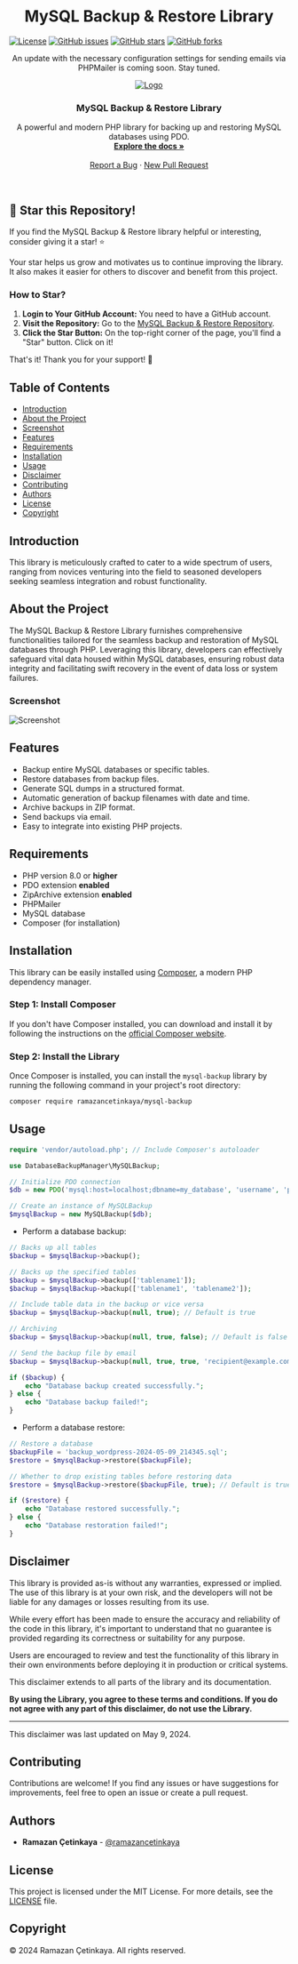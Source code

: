 <h1 align="center">MySQL Backup & Restore Library</h1>

[![License](https://img.shields.io/github/license/ramazancetinkaya/mysql-backup)](https://github.com/ramazancetinkaya/mysql-backup/blob/master/LICENSE)
[![GitHub issues](https://img.shields.io/github/issues/ramazancetinkaya/mysql-backup)](https://github.com/ramazancetinkaya/mysql-backup/issues)
[![GitHub stars](https://img.shields.io/github/stars/ramazancetinkaya/mysql-backup)](https://github.com/ramazancetinkaya/mysql-backup/stargazers)
[![GitHub forks](https://img.shields.io/github/forks/ramazancetinkaya/mysql-backup)](https://github.com/ramazancetinkaya/mysql-backup/network)

<p align="center">An update with the necessary configuration settings for sending emails via PHPMailer is coming soon. Stay tuned.</p>

<p align="center">
  <a href="https://github.com/ramazancetinkaya/mysql-backup">
    <img src="https://www.mysql.com/common/logos/logo-mysql-170x115.png" alt="Logo">
  </a>

  <h3 align="center">MySQL Backup & Restore Library</h3>

  <p align="center">
    A powerful and modern PHP library for backing up and restoring MySQL databases using PDO.
    <br>
    <a href="https://github.com/ramazancetinkaya/mysql-backup/blob/main/README.md"><strong>Explore the docs »</strong></a>
    <br>
    <br>
    <a href="https://github.com/ramazancetinkaya/mysql-backup/issues">Report a Bug</a>
    ·
    <a href="https://github.com/ramazancetinkaya/mysql-backup/pulls">New Pull Request</a>
  </p>
</p>

<br>

## 🌟 Star this Repository!

If you find the MySQL Backup & Restore library helpful or interesting, consider giving it a star! ⭐️

Your star helps us grow and motivates us to continue improving the library. It also makes it easier for others to discover and benefit from this project.

### How to Star?

1. **Login to Your GitHub Account:** You need to have a GitHub account.
2. **Visit the Repository:** Go to the [MySQL Backup & Restore Repository](https://github.com/ramazancetinkaya/mysql-backup).
3. **Click the Star Button:** On the top-right corner of the page, you'll find a "Star" button. Click on it!

That's it! Thank you for your support! 🚀

## Table of Contents

* [Introduction](#introduction)
* [About the Project](#about-the-project)
* [Screenshot](#screenshot)
* [Features](#features)
* [Requirements](#requirements)
* [Installation](#installation)
* [Usage](#usage)
* [Disclaimer](#disclaimer)
* [Contributing](#contributing)
* [Authors](#authors)
* [License](#license)
* [Copyright](#copyright)

## Introduction

This library is meticulously crafted to cater to a wide spectrum of users, ranging from novices venturing into the field to seasoned developers seeking seamless integration and robust functionality.

## About the Project

The MySQL Backup & Restore Library furnishes comprehensive functionalities tailored for the seamless backup and restoration of MySQL databases through PHP. Leveraging this library, developers can effectively safeguard vital data housed within MySQL databases, ensuring robust data integrity and facilitating swift recovery in the event of data loss or system failures.

### Screenshot

![Screenshot](mysql-backup.png)

## Features

* Backup entire MySQL databases or specific tables.
* Restore databases from backup files.
* Generate SQL dumps in a structured format.
* Automatic generation of backup filenames with date and time.
* Archive backups in ZIP format.
* Send backups via email.
* Easy to integrate into existing PHP projects.

## Requirements

- PHP version 8.0 or **higher**
- PDO extension **enabled**
- ZipArchive extension **enabled**
- PHPMailer
- MySQL database
- Composer (for installation)

## Installation

This library can be easily installed using [Composer](https://getcomposer.org/), a modern PHP dependency manager.

### Step 1: Install Composer

If you don't have Composer installed, you can download and install it by following the instructions on the [official Composer website](https://getcomposer.org/download/).

### Step 2: Install the Library

Once Composer is installed, you can install the `mysql-backup` library by running the following command in your project's root directory:

```bash
composer require ramazancetinkaya/mysql-backup
```

## Usage

```php
require 'vendor/autoload.php'; // Include Composer's autoloader

use DatabaseBackupManager\MySQLBackup;

// Initialize PDO connection
$db = new PDO('mysql:host=localhost;dbname=my_database', 'username', 'password');

// Create an instance of MySQLBackup
$mysqlBackup = new MySQLBackup($db);
```

- Perform a database backup:
```php
// Backs up all tables
$backup = $mysqlBackup->backup();

// Backs up the specified tables
$backup = $mysqlBackup->backup(['tablename1']);
$backup = $mysqlBackup->backup(['tablename1', 'tablename2']);

// Include table data in the backup or vice versa
$backup = $mysqlBackup->backup(null, true); // Default is true

// Archiving
$backup = $mysqlBackup->backup(null, true, false); // Default is false

// Send the backup file by email
$backup = $mysqlBackup->backup(null, true, true, 'recipient@example.com'); // Default is null

if ($backup) {
    echo "Database backup created successfully.";
} else {
    echo "Database backup failed!";
}
```

- Perform a database restore:
```php
// Restore a database
$backupFile = 'backup_wordpress-2024-05-09_214345.sql';
$restore = $mysqlBackup->restore($backupFile);

// Whether to drop existing tables before restoring data
$restore = $mysqlBackup->restore($backupFile, true); // Default is true

if ($restore) {
    echo "Database restored successfully.";
} else {
    echo "Database restoration failed!";
}
```

## Disclaimer

This library is provided as-is without any warranties, expressed or implied. The use of this library is at your own risk, and the developers will not be liable for any damages or losses resulting from its use.

While every effort has been made to ensure the accuracy and reliability of the code in this library, it's important to understand that no guarantee is provided regarding its correctness or suitability for any purpose.

Users are encouraged to review and test the functionality of this library in their own environments before deploying it in production or critical systems.

This disclaimer extends to all parts of the library and its documentation.

**By using the Library, you agree to these terms and conditions. If you do not agree with any part of this disclaimer, do not use the Library.**

---

This disclaimer was last updated on May 9, 2024.

## Contributing

Contributions are welcome! If you find any issues or have suggestions for improvements, feel free to open an issue or create a pull request.

## Authors

- **Ramazan Çetinkaya** - [@ramazancetinkaya](https://github.com/ramazancetinkaya)

## License

This project is licensed under the MIT License. For more details, see the [LICENSE](LICENSE) file.

## Copyright

© 2024 Ramazan Çetinkaya. All rights reserved.
